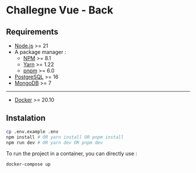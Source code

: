 # Challegne Vue - Back

## Requirements

- [Node.js](https://nodejs.org/en) >= 21
- A package manager :
  - [NPM](https://www.npmjs.com/) >= 8.1
  - [Yarn](https://yarnpkg.com/) >= 1.22
  - [pnpm](https://pnpm.io/) >= 6.0
- [PostgreSQL](https://www.postgresql.org/) >= 16
- [MongoDB](https://www.mongodb.com/fr-fr) >= 7

---

- [Docker](https://www.docker.com/) >= 20.10

## Instalation

```bash
cp .env.example .env
npm install # OR yarn install OR pnpm install
npm run dev # OR yarn dev OR pnpm dev
```

To run the project in a container, you can directly use :

```bash
docker-compose up
```
